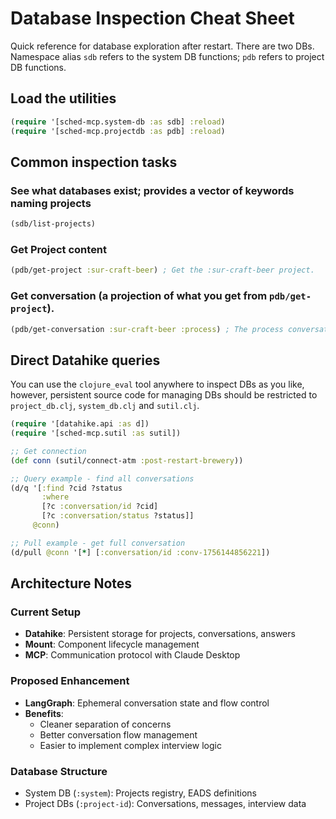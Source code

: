 # Database Inspection Cheat Sheet

Quick reference for database exploration after restart. There are two DBs. Namespace alias `sdb` refers to the system DB functions; `pdb` refers to project DB functions.

## Load the utilities
```clojure
(require '[sched-mcp.system-db :as sdb] :reload)
(require '[sched-mcp.projectdb :as pdb] :reload)
```
## Common inspection tasks


### See what databases exist; provides a vector of keywords naming projects
```clojure
(sdb/list-projects)
```

### Get Project content
```clojure
(pdb/get-project :sur-craft-beer) ; Get the :sur-craft-beer project.
```

### Get conversation (a projection of what you get from `pdb/get-project`).
```clojure
(pdb/get-conversation :sur-craft-beer :process) ; The process conversation
```


## Direct Datahike queries

You can use the `clojure_eval` tool anywhere to inspect DBs as you like, however, persistent source code for managing DBs should be restricted to `project_db.clj`, `system_db.clj` and `sutil.clj`.

```clojure
(require '[datahike.api :as d])
(require '[sched-mcp.sutil :as sutil])

;; Get connection
(def conn (sutil/connect-atm :post-restart-brewery))

;; Query example - find all conversations
(d/q '[:find ?cid ?status
       :where
       [?c :conversation/id ?cid]
       [?c :conversation/status ?status]]
     @conn)

;; Pull example - get full conversation
(d/pull @conn '[*] [:conversation/id :conv-1756144856221])
```
## Architecture Notes

### Current Setup
- **Datahike**: Persistent storage for projects, conversations, answers
- **Mount**: Component lifecycle management
- **MCP**: Communication protocol with Claude Desktop

### Proposed Enhancement
- **LangGraph**: Ephemeral conversation state and flow control
- **Benefits**:
  - Cleaner separation of concerns
  - Better conversation flow management
  - Easier to implement complex interview logic

### Database Structure
- System DB (`:system`): Projects registry, EADS definitions
- Project DBs (`:project-id`): Conversations, messages, interview data
